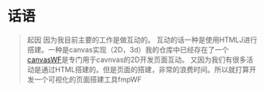 # 话语
>起因
>因为我目前主要的工作是做互动的。
>互动的话一种是使用HTMLJ进行搭建。一种是canvas实现（2D，3d）我的仓库中已经存在了一个[canvasWF](https://github.com/soGooday/canvasWF "canvasWF")是专门用于cavnvas的2D开发页面互动。
>又因为我们有很多活动是通过HTML搭建的。但是页面的搭建，非常的浪费时间。所以就打算开发一个可视化的页面搭建工具fmpWF